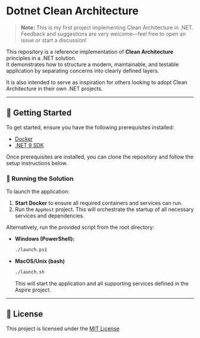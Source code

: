 # Dotnet Clean Architecture

> **Note:** This is my first project implementing Clean Architecture in .NET. Feedback and suggestions are very
> welcome—feel free to open an issue or start a discussion!

This repository is a reference implementation of **Clean Architecture** principles in a .NET solution.  
It demonstrates how to structure a modern, maintainable, and testable application by separating concerns into clearly
defined layers.

It is also intended to serve as inspiration for others looking to adopt Clean Architecture in their own .NET projects.

---

## 🚀 Getting Started

To get started, ensure you have the following prerequisites installed:

- [Docker](https://www.docker.com/get-started)
- [.NET 9 SDK](https://dotnet.microsoft.com/en-us/download/dotnet/9.0)

Once prerequisites are installed, you can clone the repository and follow the setup instructions below.

### 🏁 Running the Solution

To launch the application:

1. **Start Docker** to ensure all required containers and services can run.
2. Run the `AppHost` project. This will orchestrate the startup of all necessary services and dependencies.

Alternatively, run the provided script from the root directory:

- **Windows (PowerShell):**
  ```bash
  ./launch.ps1
  ```
- **MacOS/Unix (bash)**
  ```bash
  ./launch.sh
  ```
  This will start the application and all supporting services defined in the Aspire project.

---

## 📝 License

This project is licensed under the [MIT License](/LICENSE)
